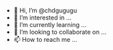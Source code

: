 - 👋 Hi, I’m @chdgugugu
- 👀 I’m interested in ...
- 🌱 I’m currently learning ...
- 💞️ I’m looking to collaborate on ...
- 📫 How to reach me ...

<!---
chdgugugu/chdgugugu is a ✨ special ✨ repository because its `README.md` (this file) appears on your GitHub profile.
You can click the Preview link to take a look at your changes.
--->
